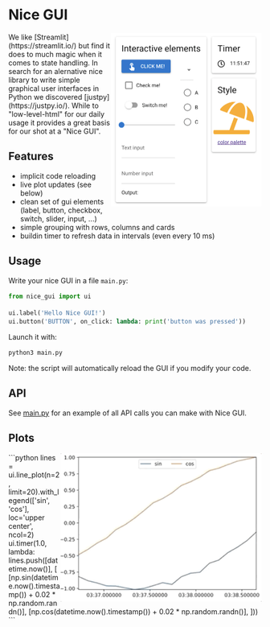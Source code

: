 # Nice GUI

<img src="sceenshots/ui-elements.png?raw=true" width="300" align="right">
We like [Streamlit](https://streamlit.io/) but find it does to much magic when it comes to state handling. In search for an alernative nice library to write simple graphical user interfaces in Python we discovered [justpy](https://justpy.io/). While to "low-level-html" for our daily usage it provides a great basis for our shot at a "Nice GUI".


## Features

- implicit code reloading
- live plot updates (see below)
- clean set of gui elements (label, button, checkbox, switch, slider, input, ...)
- simple grouping with rows, columns and cards
- buildin timer to refresh data in intervals (even every 10 ms)

## Usage

Write your nice GUI in a file `main.py`:

```python
from nice_gui import ui

ui.label('Hello Nice GUI!')
ui.button('BUTTON', on_click: lambda: print('button was pressed'))
```

Launch it with:

```bash
python3 main.py
```

Note: the script will automatically reload the GUI if you modify your code.

## API

See [main.py](https://github.com/zauberzeug/nice_gui/blob/main/main.py) for an example of all API calls you can make with Nice GUI.

## Plots

<img src="sceenshots/live-plot.gif?raw=true" width="400" align="right">
```python
lines = ui.line_plot(n=2, limit=20).with_legend(['sin', 'cos'], loc='upper center', ncol=2)
ui.timer(1.0, lambda: lines.push([datetime.now()], [
    [np.sin(datetime.now().timestamp()) + 0.02 * np.random.randn()],
    [np.cos(datetime.now().timestamp()) + 0.02 * np.random.randn()],
]))
```

